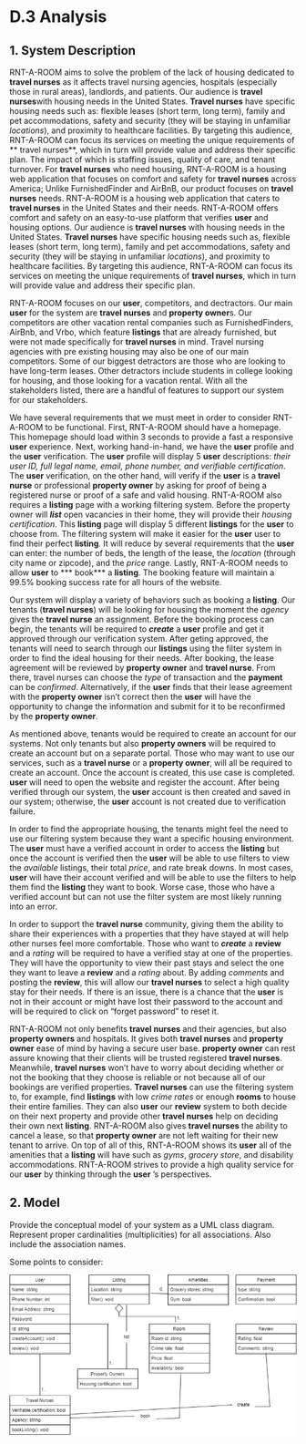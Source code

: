 # D.3 Analysis

## 1. System Description

RNT-A-ROOM aims to solve the problem of the lack of housing dedicated to **travel nurses** as it affects travel nursing agencies, hospitals (especially those in rural areas), landlords, and patients. Our audience is **travel nurses**with housing needs in the United States. **Travel nurses** have specific housing needs such as: flexible leases (short term, long term), family and pet accommodations, safety and security (they will be staying in unfamiliar *locations*), and proximity to healthcare facilities. By targeting this audience, RNT-A-ROOM can focus its services on meeting the unique requirements of ** travel nurses**, which in turn will provide value and address their specific plan. The impact of which is staffing issues, quality of care, and tenant turnover. For **travel nurses** who need housing, RNT-A-ROOM is a housing web application that focuses on comfort and safety for **travel nurses** across America; Unlike FurnishedFinder and AirBnB, our product focuses on **travel nurses** needs. RNT-A-ROOM is a housing web application that caters to **travel nurses** in the United States and their needs. RNT-A-ROOM offers comfort and safety on an easy-to-use platform that verifies **user** and housing options. Our audience is **travel nurses** with housing needs in the United States. **Travel nurses** have specific housing needs such as, flexible leases (short term, long term), family and pet accommodations, safety and security (they will be staying in unfamiliar *locations*), and proximity to healthcare facilities. By targeting this audience, RNT-A-ROOM can focus its services on meeting the unique requirements of **travel nurses**, which in turn will provide value and address their specific plan.

RNT-A-ROOM focuses on our **user**, competitors, and dectractors. Our main **user** for the system are **travel nurses** and **property owner**s. Our competitors are other vacation rental companies such as FurnishedFinders, AirBnb, and Vrbo, which feature **listings** that are already furnished, but were not made specifically for **travel nurses** in mind. Travel nursing agencies with pre existing housing may also be one of our main competitors. Some of our biggest detractors are those who are looking to have long-term leases. Other detractors include students in college looking for housing, and those looking for a vacation rental. With all the stakeholders listed, there are a handful of features to support our system for our stakeholders.

We have several requirements that we must meet in order to consider RNT-A-ROOM to be functional. First, RNT-A-ROOM should have a homepage. This homepage should load within 3 seconds to provide a fast a responsive  **user**  experience. Next, working hand-in-hand, we have the  **user**  profile and the  **user**  verification. The  **user**  profile will display 5  **user**  descriptions: *their user ID, full legal name, email, phone number, and verifiable certification*. The  **user**  verification, on the other hand, will verify if the  **user**  is a **travel nurse** or professional **property owner** by asking for proof of being a registered nurse or proof of a safe and valid housing. RNT-A-ROOM also requires a **listing** page with a working filtering system. Before the property owner will ***list*** open vacancies in their home, they will provide their *housing certification*. This **listing** page will display 5 different **listings** for the  **user**  to choose from. The filtering system will make it easier for the  **user** user to find their perfect **listing**. It will reduce by several requirements that the  **user**  can enter: the number of beds, the length of the lease, the *location* (through city name or zipcode), and the *price* range. Lastly, RNT-A-ROOM needs to allow **user** to *** book*** a **listing**. The booking feature will maintain a 99.5% booking success rate for all hours of the website.

Our system will display a variety of behaviors such as booking a **listing**. Our tenants (**travel nurses**) will be looking for housing the moment the *agency* gives the **travel nurse** an assignment. Before the booking process can begin, the tenants will be required to ***create*** a  **user**  profile and get it approved through our verification system. After geting approved, the tenants will need to search through our **listings** using the filter system in order to find the ideal housing for their needs. After booking, the lease agreement will be reviewed by **property owner** and **travel nurse**. From there, travel nurses can choose the *type* of transaction and the **payment** can be *confirmed*. Alternatively, if the  **user**  finds that their lease agreement with the **property owner** isn’t correct then the  **user**  will have the opportunity to change the information and submit for it to be reconfirmed by the **property owner**. 

As mentioned above, tenants would be required to create an account for our systems. Not only tenants but also  **property owners** will be required to create an account but on a separate portal. Those who may want to use our services, such as a **travel nurse** or a **property owner**, will all be required to create an account. Once the account is created, this use case is completed. **user** will need to open the website and register the account. After being verified through our system, the  **user** account is then created and saved in our system; otherwise, the  **user** account is not created due to verification failure. 

In order to find the appropriate housing, the tenants might feel the need to use our filtering system because they want a specific housing environment. The  **user** must have a verified account in order to access the **listing** but once the account is verified then the  **user** will be able to use filters to view the *available* listings, their total *price*, and rate break downs. In most cases, **user** will have their account verified and will be able to use the filters to help them find the **listing** they want to book. Worse case, those who have a verified account but can not use the filter system are most likely running into an error.

In order to support the **travel nurse** community, giving them the ability to share their experiences with a properties that they have stayed at will help other nurses feel more comfortable. Those who want to ***create*** a **review** and a *rating* will be required to have a verified stay at one of the properties. They will have the opportunity to view their past stays and select the one they want to leave a **review** and a *rating* about. By adding *comments* and posting the **review**, this will allow our **travel nurses** to select a high quality stay for their needs. If there is an issue, there is a chance that the  **user** is not in their account or might have lost their password to the account and will be required to click on “forget password” to reset it.  

RNT-A-ROOM not only benefits **travel nurses** and their agencies, but also **property owners** and hospitals. It gives both **travel nurses** and **property owner** ease of mind by having a secure user base. **property owner** can rest assure knowing that their clients will be trusted registered **travel nurses**. Meanwhile, **travel nurses** won’t have to worry about deciding whether or not the booking that they choose is reliable or not because all of our bookings are verified properties. **Travel nurses** can use the filtering system to, for example, find **listings** with low *crime rates* or enough **rooms** to house their entire families. They can also  **user** our **review** system to both decide on their next property and provide other **travel nurses** help on deciding their own next **listing**. RNT-A-ROOM also gives **travel nurses** the ability to cancel a lease, so that **property owner** are not left waiting for their new tenant to arrive. On top of all of this, RNT-A-ROOM shows its **user** all of the amenities that a **listing** will have such as *gyms*, *grocery store*, and disability accommodations. RNT-A-ROOM strives to provide a high quality service for our **user** by thinking through the  **user** ’s perspectives.
## 2. Model
Provide the conceptual model of your system as a UML class diagram. Represent proper cardinalities (multiplicities) for all associations. Also include the association names. 

 Some points to consider:

![classDiagram](https://github.com/Devin-Jay/cs386/blob/bff811fbc0289a6a3e970884775d1fc94ce0a5ca/assets/classdiagram.png)
